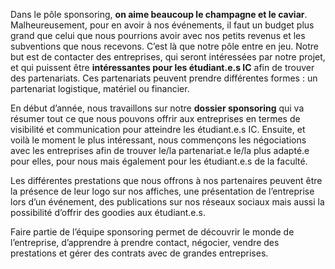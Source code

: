 Dans le pôle sponsoring, __on aime beaucoup le champagne et le caviar__. Malheureusement, pour en avoir à nos événements, il faut un budget plus grand que celui que nous pourrions avoir avec nos petits revenus et les subventions que nous recevons. C’est là que notre pôle entre en jeu. Notre but est de contacter des entreprises, qui seront intéressées par notre projet, et qui puissent être **intéressantes pour les étudiant.e.s IC** afin de trouver des partenariats. Ces partenariats peuvent prendre différentes formes : un partenariat logistique, matériel ou financier.

En début d’année, nous travaillons sur notre **dossier sponsoring** qui va résumer tout ce que nous pouvons offrir aux entreprises en termes de visibilité et communication pour atteindre les étudiant.e.s IC. Ensuite, et voilà le moment le plus intéressant, nous commençons les négociations avec les entreprises afin de trouver le/la partenariat.e le/la plus adapté.e pour elles, pour nous mais également pour les étudiant.e.s de la faculté.

Les différentes prestations que nous offrons à nos partenaires peuvent être la présence de leur logo sur nos affiches, une présentation de l’entreprise lors d’un événement, des publications sur nos réseaux sociaux mais aussi la possibilité d’offrir des goodies aux étudiant.e.s.

Faire partie de l’équipe sponsoring permet de découvrir le monde de l’entreprise, d’apprendre à prendre contact, négocier, vendre des prestations et gérer des contrats avec de grandes entreprises.
